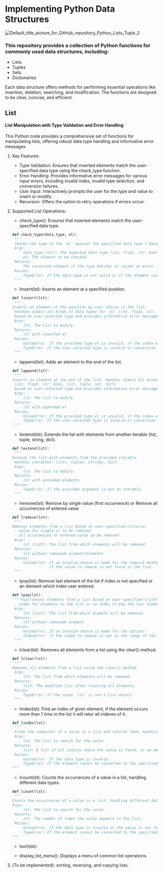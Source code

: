 # Implementing Python Data Structures

![Default_title_picture_for_GitHub_repository_Python_Lists_Tuple_2](https://github.com/pgnikolov/implementing-python-data-structures/assets/151896883/e21970fa-c162-4dea-aef6-f5d46585b818)

### This repository provides a collection of Python functions for commonly used data structures, including:

* Lists
* Tuples
* Sets
* Dictionaries

Each data structure offers methods for performing essential operations like insertion, deletion, searching, and modification. 
The functions are designed to be clear, concise, and efficient.

## List

#### List Manipulation with Type Validation and Error Handling

This Python code provides a comprehensive set of functions for manipulating lists, offering robust data type handling and informative error messages.

1. Key Features:

   - Type Validation: Ensures that inserted elements match the user-specified data type using the check_type function. 
   - Error Handling: Provides informative error messages for various input errors, including invalid index, invalid type selection, and conversion failures.
   - User Input: Interactively prompts the user for the type and value to insert or modify.
   - Recursion: Offers the option to retry operations if errors occur.

2. Supported List Operations:
   - check_type(): Ensures that inserted elements match the user-specified data type.
   ```python 
   def check_type(data_type, el):
    """
    Checks the type of the `el` against the specified data type (`data_type`).
    Args:
        data_type (str): The expected data type (int, float, str, bool, list, tuple, set, dict).
        el: The element to be checked.
    Returns:
        The converted element if the type matches or raises an error.
    Raises:
        TypeError: If the data type is not valid or if the element cannot be converted to the specified type.
    """
   ```
   - linsert(lst): Inserts an element at a specified position.
   ```python
   def linsert(lst):
    """
   Inserts an element at the position by user choice in the list.
    Handles almost all kinds of data types for 'el' (int, float, str, bool, list, tuple, set, dict)
    based on user-selected type and provides informative error messages.
    Args:
        lst: The list to modify.
    Returns:
        lst with inserted el
    Raises:
        ValueError: If the provided type_el is invalid, if the index which user entered is not int.
        TypeError: If the user-selected type is invalid or conversion fails.
    """
   ```
   - lappend(lst): Adds an element to the end of the list.
   ```python
   def lappend(lst):
    """
   Inserts an element at the end of the list. Handles almost all kinds of data types for 'el'
    (int, float, str, bool, list, tuple, set, dict)
    based on user-selected type and provides informative error messages.
    Args:
        lst: The list to modify.
    Returns:
        lst with appended el
    Raises:
        ValueError: If the provided type_el is invalid, if the index which user entered is not int.
        TypeError: If the user-selected type is invalid or conversion fails.
    """
   ```
   - lextend(lst): Extends the list with elements from another iterable (list, tuple, string, dict).
   ```python
   def lextend(lst):
    """
   Extends the list with elements from the provided iterable.
    Handles iterables: lists, tuples, strings, dict.
    Args:
        lst: The list to modify.
    Returns:
        lst with extended elements
    Raises:
        TypeError: If the provided argument is not an iterable.
    """
   ```
   - lremove(lst): Remove by single value (first occurrence) or Remove all occurrences of entered value
   ```python
   def lremove(lst):
    """
   Removes elements from a list based on user-specified criteria:
    - value for single el to be removed
    - all occurancies of entered value to be removed
    Args:
        lst (list): The list from which elements will be removed.
    Returns:
        lst without removede element/elements
    Raises:
        ValueError: If an invalid choice is made for the removal method or
                    if the value to remove is not found in the list.
    """
   ```
   - lpop(lst): Remove last element of the list if index is not specified or an element which index user entered.
   ```python
   def lpop(lst):
    """Pop(remove) elements from a list based on user-specified criteria:
    - index for elements in the list or no index to pop the last element
    Args:
        lst (list): The list from which element will be removed.
    Returns:
        lst without removede element
    Raises:
        ValueError: If an invalid choice is made for the options
        IndexError: if the index to remove is not in the range of the list.
    """
   ``` 
   - lclear(lst): Removes all elements from a list using the clear() method.
   ```python
   def lclear(lst):
    """
   Removes all elements from a list using the clear() method.
    Args:
        lst: The list from which elements will be removed.
    Returns:
        list: The modified list after clearing all elements.
    Raises:
        TypeError: If the input `lst` is not a list object.
    """
   ```
   - lindex(lst): Find an index of given element, if the element occurs more than 1 time in the list it will retur all indexes of it.
   ```python
   def lindex(lst):
    """
	Finds the index(es) of a value in a list and returns them, handling different data types.
	Args:
		lst: The list to search for the value
	Returns:
		list: A list of all indices where the value is found, or an empty list if not found.
	Raises:
		ValueError: If the data type is invalid.
		TypeError: If the element cannot be converted to the specified type.
   """
   ```
   - lcount(lst): Counts the occurrences of a value in a list, handling different data types.
   ```python
   def lcount(lst):
    """
   Counts the occurrences of a value in a list, handling different data types.
   Args:
		lst: The list to search for the value.
	Returns:
		int: The number of times the value appears in the list.
	Raises:
		ValueError: If the data type is invalid or the value is not found in the list.
		TypeError: If the element cannot be converted to the specified type.
   """
   ```
   - lsort(lst):
   
   - display_list_menu(): Displays a menu of common list operations.

3. (To be implemented):
   sorting, reversing, and copying lists.


